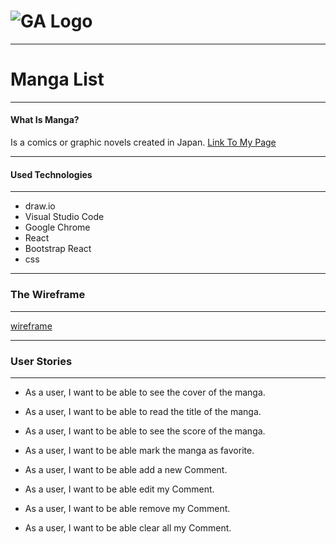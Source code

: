 # ![GA Logo](https://ga-dash.s3.amazonaws.com/production/assets/logo-9f88ae6c9c3871690e33280fcf557f33.png)
---
# Manga List
---
#### What Is Manga?
Is a comics or graphic novels created in Japan.
[Link To My Page](https://renad-ahmad.github.io/List-Using-React/)

---
#### Used Technologies
---
* draw.io
* Visual Studio Code 
* Google Chrome
* React
* Bootstrap React
* css
---
### The Wireframe
---
[wireframe](https://drive.google.com/file/d/1cEH--pdn6Bx4JA5_iaw3llCVdg0n2Kvo/view?usp=sharing)

---
### User Stories
---
*  As a user, I want to be able to see the cover of the manga.
*  As a user, I want to be able to read the title of the manga.
*  As a user, I want to be able to see the score of the manga.
*  As a user, I want to be able mark the manga as favorite.

*  As a user, I want to be able add a new Comment.
*  As a user, I want to be able edit my Comment.
*  As a user, I want to be able remove my Comment.
*  As a user, I want to be able clear all my Comment.

 
